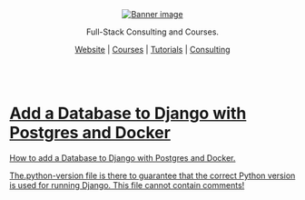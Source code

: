 
<div align="center">
    <a href="https://londonappdeveloper.com" target="_blank">
        <img src="https://londonappdeveloper.com/wp-content/uploads/2024/11/banner.svg" alt="Banner image" />
    </a>
</div>

<div align="center">
    <p>Full-Stack Consulting and Courses.</p>
    <a href="https://londonapp.dev" target="_blank">Website</a> |
    <a href="https://londonapp.dev/courses" target="_blank">Courses</a> |
    <a href="https://londonapp.dev/tutorials" target="_blank">Tutorials</a> |
    <a href="https://londonapp.dev/consulting" target="_blank">Consulting
</div>

<br /><br >

# Add a Database to Django with Postgres and Docker

How to add a Database to Django with Postgres and Docker.

The.python-version file is there to guarantee that the
correct Python version is used for running Django.
This file cannot contain comments!
